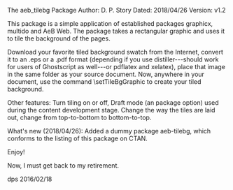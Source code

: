The aeb_tilebg Package
Author: D. P. Story
Dated: 2018/04/26 
Version: v1.2

This package is a simple application of established packages graphicx, 
multido and AeB Web. The package takes a rectangular graphic and uses it to 
tile the background of the pages. 

Download your favorite tiled background swatch from the Internet, convert it 
to an .eps or a .pdf format (depending if you use distiller---should work for 
users of Ghostscript as well---or pdflatex and xelatex), place that image in 
the same folder as your source document. Now, anywhere in your document, use 
the command \setTileBgGraphic to create your tiled background. 

Other features: Turn tiling on or off, Draft mode (an package option)
used during the content development stage. Change the way the tiles
are laid out, change from top-to-bottom to bottom-to-top.

What's new (2018/04/26): Added a dummy package aeb-tilebg, which conforms to 
the listing of this package on CTAN. 

Enjoy!

Now, I must get back to my retirement.

dps
2016/02/18

